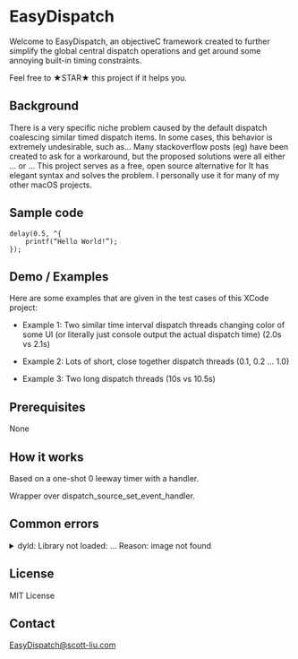 # EasyDispatch

Welcome to EasyDispatch, an objectiveC framework created to further simplify the global central dispatch operations and get around some annoying built-in timing constraints.

Feel free to ★STAR★ this project if it helps you.

## Background
There is a very specific niche problem caused by the default dispatch coalescing similar timed dispatch items. In some cases, this behavior is extremely undesirable, such as...
Many stackoverflow posts (eg) have been created to ask for a workaround, but the proposed solutions were all either ... or ...
This project serves as a free, open source alternative for 
It has elegant syntax and solves the problem.
I personally use it for many of my other macOS projects.

## Sample code
```
delay(0.5, ^{
    printf(“Hello World!”);
});
```

## Demo / Examples
Here are some examples that are given in the test cases of this XCode project:

* Example 1:
Two similar time interval dispatch threads changing color of some UI (or literally just console output the actual dispatch time)
(2.0s vs 2.1s)

* Example 2:
Lots of short, close together dispatch threads
(0.1, 0.2 ... 1.0)

* Example 3:
Two long dispatch threads
(10s vs 10.5s)


## Prerequisites
None

## How it works
Based on a one-shot 0 leeway timer with a handler.

Wrapper over dispatch\_source\_set\_event\_handler.

## Common errors
<details>
    <summary>dyld: Library not loaded: ... Reason: image not found</summary>

    XCode might complain that the image cannot be found. To fix this, there are two methods
	
    * General > Embedded binaries > + (add) > Find EasyDispatch.framework
	
    * Build phases > + (add) > New Copy Files Phase > Destination = frameworks > + (add) > Find EasyDispatch.framework

    You can also change it into a static library and recompiling the framework file.
    
    * Build setting > Linking > Mach-O Type = Static Library
</details>

## License
MIT License

## Contact
EasyDispatch@scott-liu.com
